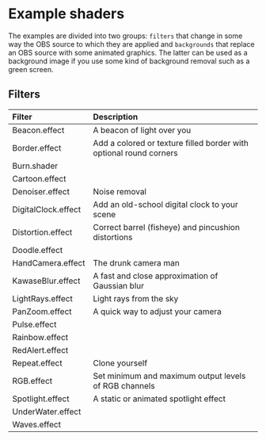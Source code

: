 # Example shaders

The examples are divided into two groups: `filters` that change in some way the OBS source to which they are applied and `backgrounds` that replace an OBS source with some animated graphics. The latter can be used as a background image if you use some kind of background removal such as a green screen.

## Filters

| Filter              | Description                                                        |
|:--------------------|:-------------------------------------------------------------------|
| Beacon.effect       | A beacon of light over you                                         |
| Border.effect       | Add a colored or texture filled border with optional round corners |
| Burn.shader         |                                                                    |
| Cartoon.effect      |                                                                    |
| Denoiser.effect     | Noise removal                                                      |
| DigitalClock.effect | Add an old-school digital clock to your scene                      |
| Distortion.effect   | Correct barrel (fisheye) and pincushion distortions                |
| Doodle.effect       |                                                                    |
| HandCamera.effect   | The drunk camera man                                               |
| KawaseBlur.effect   | A fast and close approximation of Gaussian blur                    |
| LightRays.effect    | Light rays from the sky                                            |
| PanZoom.effect      | A quick way to adjust your camera                                  |
| Pulse.effect        |                                                                    |
| Rainbow.effect      |                                                                    |
| RedAlert.effect     |                                                                    |
| Repeat.effect       | Clone yourself                                                     |
| RGB.effect          | Set minimum and maximum output levels of RGB channels              |
| Spotlight.effect    | A static or animated spotlight effect                              |
| UnderWater.effect   |                                                                    |
| Waves.effect        |                                                                    |

